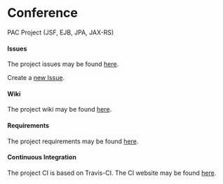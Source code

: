 Conference
==========

PAC Project (JSF, EJB, JPA, JAX-RS)

#### Issues
The project issues may be found [here](https://github.com/pd-nmoser/Conference/issues).

Create a [new Issue](https://github.com/pd-nmoser/Conference/issues/new).

#### Wiki
The project wiki may be found [here](https://github.com/pd-nmoser/Conference/wiki).

#### Requirements

The project requirements may be found [here](https://github.com/pd-nmoser/Conference/blob/master/docs/Requirements.md).


#### Continuous Integration

The project CI is based on Travis-CI. The CI website may be found [here](https://travis-ci.org/pd-nmoser/Conference/).
